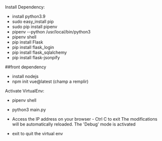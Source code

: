 
Install Dependency:

- install python3.9
- sudo easy_install pip 
- sudo pip install pipenv
- pipenv --python /usr/local/bin/python3
- pipenv shell
- pip install Flask
- pip install flask_login
- pip install flask_sqlalchemy
- pip install flask-jsonpify

##front dependency

- install nodejs
- npm init vue@latest (champ a remplir)

Activate VirtualEnv:
- pipenv shell
- python3 main.py
- Access the IP address on your browser - Ctrl C to exit
The modifications will be automatically reloaded.
The 'Debug' mode is activated

- exit to quit the virtual env

